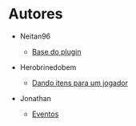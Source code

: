 # Autores

* Neitan96
  * [Base do plugin](Bukkit%20básico/Criando%20a%20base%20do%20plugin.md)

* Herobrinedobem
  * [Dando itens para um jogador](Bukkit%20básico/Dando%20itens%20para%20um%20jogador.md)

* Jonathan
  * [Eventos](Bukkit%20básico/Criando%20Listener%20de%20eventos.md)

